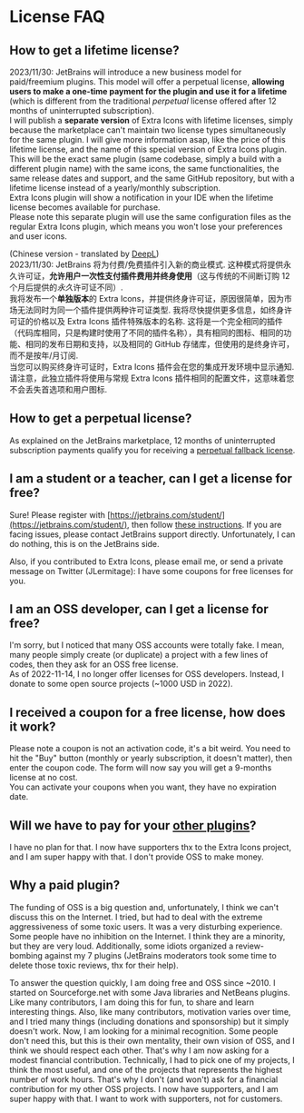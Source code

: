 # License FAQ

## How to get a lifetime license?

2023/11/30: JetBrains will introduce a new business model for paid/freemium plugins. This model will offer a perpetual license, **allowing users to make a one-time payment for the plugin and use it for a lifetime** (which is different from the traditional *perpetual* license offered after 12 months of uninterrupted subscription).  
I will publish a **separate version** of Extra Icons with lifetime licenses, simply because the marketplace can't maintain two license types simultaneously for the same plugin. I will give more information asap, like the price of this lifetime license, and the name of this special version of Extra Icons plugin. This will be the exact same plugin (same codebase, simply a build with a different plugin name) with the same icons, the same functionalities, the same release dates and support, and the same GitHub repository, but with a lifetime license instead of a yearly/monthly subscription.    
Extra Icons plugin will show a notification in your IDE when the lifetime license becomes available for purchase.  
Please note this separate plugin will use the same configuration files as the regular Extra Icons plugin, which means you won't lose your preferences and user icons.

(Chinese version - translated by [DeepL](https://www.deepl.com/translator))      
2023/11/30: JetBrains 将为付费/免费插件引入新的商业模式. 这种模式将提供永久许可证，**允许用户一次性支付插件费用并终身使用**（这与传统的不间断订购 12 个月后提供的*永久*许可证不同）.  
我将发布一个**单独版本**的 Extra Icons，并提供终身许可证，原因很简单，因为市场无法同时为同一个插件提供两种许可证类型. 我将尽快提供更多信息，如终身许可证的价格以及 Extra Icons 插件特殊版本的名称. 这将是一个完全相同的插件（代码库相同，只是构建时使用了不同的插件名称），具有相同的图标、相同的功能、相同的发布日期和支持，以及相同的 GitHub 存储库，但使用的是终身许可，而不是按年/月订阅.  
当您可以购买终身许可证时，Extra Icons 插件会在您的集成开发环境中显示通知.  
请注意，此独立插件将使用与常规 Extra Icons 插件相同的配置文件，这意味着您不会丢失首选项和用户图标.

## How to get a perpetual license?

As explained on the JetBrains marketplace, 12 months of uninterrupted subscription payments qualify you for receiving a [perpetual fallback license](https://sales.jetbrains.com/hc/en-gb/articles/207240845-What-is-perpetual-fallback-license).

## I am a student or a teacher, can I get a license for free?

Sure! Please register with [https://jetbrains.com/student/](https://jetbrains.com/student/), then follow [these instructions](https://plugins.jetbrains.com/docs/marketplace/community-programs.html). If you are facing issues, please contact JetBrains support directly. Unfortunately, I can do nothing, this is on the JetBrains side.

Also, if you contributed to Extra Icons, please email me, or send a private message on Twitter (JLermitage): I have some coupons for free licenses for you.

## I am an OSS developer, can I get a license for free?

I'm sorry, but I noticed that many OSS accounts were totally fake. I mean, many people simply create (or duplicate) a project with a few lines of codes, then they ask for an OSS free license.  
As of 2022-11-14, I no longer offer licenses for OSS developers. Instead, I donate to some open source projects (~1000 USD in 2022).

## I received a coupon for a free license, how does it work?

Please note a coupon is not an activation code, it's a bit weird. You need to hit the "Buy" button (monthly or yearly subscription, it doesn't matter), then enter the coupon code. The form will now say you will get a 9-months license at no cost.  
You can activate your coupons when you want, they have no expiration date.

## Will we have to pay for your [other plugins](https://plugins.jetbrains.com/author/ed9cc7eb-74f5-46c1-b0df-67162fe1a1c5)?

I have no plan for that. I now have supporters thx to the Extra Icons project, and I am super happy with that. I don't provide OSS to make money.

## Why a paid plugin?

The funding of OSS is a big question and, unfortunately, I think we can't discuss this on the Internet. I tried, but had to deal with the extreme aggressiveness of some toxic users. It was a very disturbing experience. Some people have no inhibition on the Internet. I think they are a minority, but they are very loud. Additionally, some idiots organized a review-bombing against my 7 plugins (JetBrains moderators took some time to delete those toxic reviews, thx for their help).

To answer the question quickly, I am doing free and OSS since ~2010. I started on Sourceforge.net with some Java libraries and NetBeans plugins. Like many contributors, I am doing this for fun, to share and learn interesting things. Also, like many contributors, motivation varies over time, and I tried many things (including donations and sponsorship) but it simply doesn't work. Now, I am looking for a minimal recognition. Some people don't need this, but this is their own mentality, their own vision of OSS, and I think we should respect each other. That's why I am now asking for a modest financial contribution. Technically, I had to pick one of my projects, I think the most useful, and one of the projects that represents the highest number of work hours. That's why I don't (and won't) ask for a financial contribution for my other OSS projects. I now have supporters, and I am super happy with that. I want to work with supporters, not for customers.
